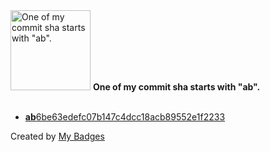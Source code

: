 <img src="https://my-badges.github.io/my-badges/ab-commit.png" alt="One of my commit sha starts with &quot;ab&quot;." title="One of my commit sha starts with &quot;ab&quot;." width="128">
<strong>One of my commit sha starts with &quot;ab&quot;.</strong>
<br><br>

- <a href="https://github.com/Azecko/Kata-APOD/commit/ab6be63edefc07b147c4dcc18acb89552e1f2233"><strong>ab</strong>6be63edefc07b147c4dcc18acb89552e1f2233</a>


Created by <a href="https://github.com/my-badges/my-badges">My Badges</a>